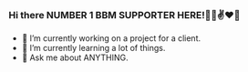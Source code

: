### Hi there NUMBER 1 BBM SUPPORTER HERE!👋:punch::v::heart::green_heart:

- 🔭 I’m currently working on a project for a client.
- 🌱 I’m currently learning a lot of things.
- 💬 Ask me about ANYTHING.
